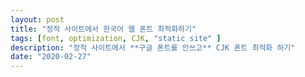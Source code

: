 ```yaml
---
layout: post
title: "정적 사이트에서 한국어 웹 폰트 최적화하기"
tags: [font, optimization, CJK, "static site" ]
description: "정적 사이트에서 **구글 폰트를 안쓰고** CJK 폰트 최적화 하기"
date: "2020-02-27"
---
```


